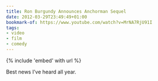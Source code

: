 ```yaml
---
title: Ron Burgundy Announces Anchorman Sequel
date: 2012-03-29T23:49:49+01:00
bookmark-of: https://www.youtube.com/watch?v=MrNA7RjU91I
tags:
- video
- film
- comedy
---
```

{% include 'embed' with url %}

Best news I’ve heard all year.
